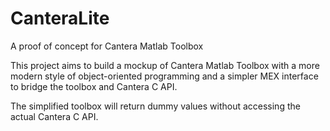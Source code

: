 # CanteraLite
A proof of concept for Cantera Matlab Toolbox

This project aims to build a mockup of Cantera Matlab Toolbox with a more modern style of object-oriented programming and a simpler MEX interface to bridge the toolbox and Cantera C API. 

The simplified toolbox will return dummy values without accessing the actual Cantera C API. 

